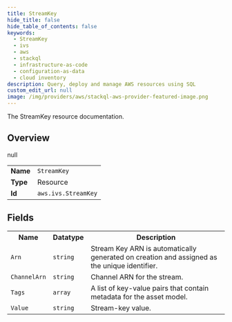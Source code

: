 ```yaml
---
title: StreamKey
hide_title: false
hide_table_of_contents: false
keywords:
  - StreamKey
  - ivs
  - aws
  - stackql
  - infrastructure-as-code
  - configuration-as-data
  - cloud inventory
description: Query, deploy and manage AWS resources using SQL
custom_edit_url: null
image: /img/providers/aws/stackql-aws-provider-featured-image.png
---
```

The StreamKey resource documentation.

## Overview
<table><tbody>
<tr><td><b>Name</b></td><td><code>StreamKey</code></td></tr>
<tr><td><b>Type</b></td><td>Resource</td></tr>
null
<tr><td><b>Id</b></td><td><code>aws.ivs.StreamKey</code></td></tr>
</tbody></table>

## Fields
<table><tbody>
<tr><th>Name</th><th>Datatype</th><th>Description</th></tr>
<tr><td><code>Arn</code></td><td><code>string</code></td><td>Stream Key ARN is automatically generated on creation and assigned as the unique identifier.</td></tr><tr><td><code>ChannelArn</code></td><td><code>string</code></td><td>Channel ARN for the stream.</td></tr><tr><td><code>Tags</code></td><td><code>array</code></td><td>A list of key-value pairs that contain metadata for the asset model.</td></tr><tr><td><code>Value</code></td><td><code>string</code></td><td>Stream-key value.</td></tr>
</tbody></table>